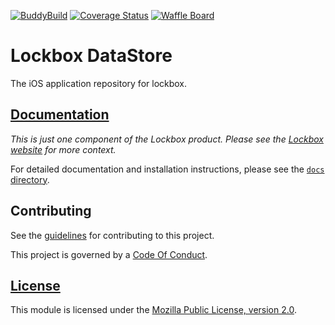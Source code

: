 [![BuddyBuild][buddybuild-image]][buddybuild-link]
[![Coverage Status][codecov-image]][codecov-link]
[![Waffle Board][waffle-image]][waffle-link]

# Lockbox DataStore

The iOS application repository for lockbox.

## [Documentation][docs-link]

*This is just one component of the Lockbox product. Please see the
[Lockbox website][org-website] for more context.*

For detailed documentation and installation instructions, please see the
[`docs` directory][docs-link].

## Contributing ##

See the [guidelines][contributing-link] for contributing to this project.

This project is governed by a [Code Of Conduct][coc-link].

## [License][license-link]

This module is licensed under the [Mozilla Public License,
version 2.0][license-link].

[buddybuild-image]: https://dashboard.buddybuild.com/api/statusImage?appID=5a0ddb736e19370001034f85&branch=master&build=latest
[buddybuild-link]: https://dashboard.buddybuild.com/apps/5a0ddb736e19370001034f85/build/latest?branch=master
[codecov-image]: https://img.shields.io/codecov/c/github/mozilla-lockbox/lockbox-ios.svg
[codecov-link]: https://codecov.io/gh/mozilla-lockbox/lockbox-ios
[waffle-image]: https://badge.waffle.io/mozilla-lockbox/lockbox-ios.svg?columns=In%20Progress
[waffle-link]: https://waffle.io/mozilla-lockbox/lockbox-ios
[docs-link]: docs/
[org-website]: https://mozilla-lockbox.github.io/
[contributing-link]: docs/contributing.md
[coc-link]: docs/code_of_conduct.md
[license-link]: /LICENSE
